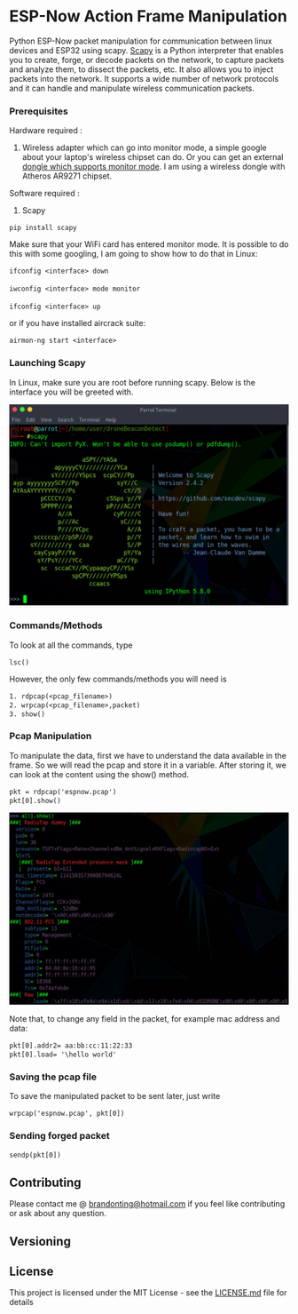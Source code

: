 # ESP-Now Action Frame Manipulation

Python ESP-Now packet manipulation for communication between linux devices and ESP32 using scapy. [Scapy] is a Python interpreter that enables you to create, forge, or decode packets on the network, to capture packets and analyze them, to dissect the packets, etc. It also allows you to inject packets into the network. It supports a wide number of network protocols and it can handle and manipulate wireless communication packets.

### Prerequisites

Hardware required :
1. Wireless adapter which can go into monitor mode, a simple google about your laptop's wireless chipset can do. Or you can get an external [dongle which supports monitor mode]. I am using a wireless dongle with Atheros AR9271 chipset.

Software required :
1. Scapy
```
pip install scapy
```

Make sure that your WiFi card has entered monitor mode. It is possible to do this with some googling, I am going to show how to do that in Linux:
```
ifconfig <interface> down

iwconfig <interface> mode monitor

ifconfig <interface> up
```
or if you have installed aircrack suite:
```
airmon-ng start <interface>
```

### Launching Scapy

In Linux, make sure you are root before running scapy. Below is the interface you will be greeted with.

![Scapy Interface](scapy.jpg)

### Commands/Methods

To look at all the commands, type
```
lsc()
```
However, the only few commands/methods you will need is
```
1. rdpcap(<pcap_filename>)
2. wrpcap(<pcap_filename>,packet)
3. show()
```
### Pcap Manipulation

To manipulate the data, first we have to understand the data available in the frame. So we will read the pcap and store it in a variable. After storing it, we can look at the content using the show() method.
```
pkt = rdpcap('espnow.pcap')
pkt[0].show()
```

![Packet Data](packetData.jpg)

Note that, to change any field in the packet, for example mac address and data:
```
pkt[0].addr2= aa:bb:cc:11:22:33
pkt[0].load= '\hello world'
```
### Saving the pcap file

To save the manipulated packet to be sent later, just write
```
wrpcap('espnow.pcap', pkt[0])
```

### Sending forged packet

```
sendp(pkt[0])
```


## Contributing

Please contact me @ brandonting@hotmail.com if you feel like contributing or ask about any question.

## Versioning

## License

This project is licensed under the MIT License - see the [LICENSE.md](LICENSE.md) file for details

[Beacon frames]: https://en.wikipedia.org/wiki/Beacon_frame
[Scapy]: https://resources.infosecinstitute.com/what-is-scapy/#gref
[dongle which supports monitor mode]: https://www.wirelesshack.org/best-kali-linux-compatible-usb-adapter-dongles.html

